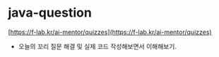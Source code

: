 # java-question

[https://f-lab.kr/ai-mentor/quizzes](https://f-lab.kr/ai-mentor/quizzes)

- 오늘의 꼬리 질문 해결 및 실제 코드 작성해보면서 이해해보기.
